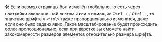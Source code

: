 🛠 Если размер страницы был изменён глобально, то есть через настройки операционной системы или с помощью <kbd>Ctrl +</kbd> / <kbd>Ctrl -</kbd>, то значение шрифта у `<html>` также пропорционально изменится, даже если оно было задано явно. Такое масштабирование будет происходить более пропорционально, если при вёрстке вы сможете найти закономерности размеров элементов относительно размера шрифта.
